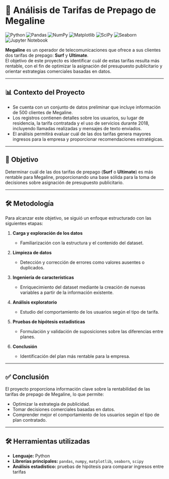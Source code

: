 # 📱 Análisis de Tarifas de Prepago de Megaline  

![Python](https://img.shields.io/badge/python-3670A0?style=for-the-badge&logo=python&logoColor=ffdd54)
![Pandas](https://img.shields.io/badge/pandas-%23150458.svg?style=for-the-badge&logo=pandas&logoColor=white)
![NumPy](https://img.shields.io/badge/numpy-%23013243.svg?style=for-the-badge&logo=numpy&logoColor=white)
![Matplotlib](https://img.shields.io/badge/Matplotlib-%23ffffff.svg?style=for-the-badge&logo=Matplotlib&logoColor=black)
![SciPy](https://img.shields.io/badge/SciPy-%230C55A5.svg?style=for-the-badge&logo=scipy&logoColor=%white)
![Seaborn](https://img.shields.io/badge/Seaborn-4C72B0?style=for-the-badge&logo=python&logoColor=white)
![Jupyter Notebook](https://img.shields.io/badge/jupyter-%23FA0F00.svg?style=for-the-badge&logo=jupyter&logoColor=white)

**Megaline** es un operador de telecomunicaciones que ofrece a sus clientes dos tarifas de prepago: **Surf** y **Ultimate**.  
El objetivo de este proyecto es identificar cuál de estas tarifas resulta más rentable, con el fin de optimizar la asignación del presupuesto publicitario y orientar estrategias comerciales basadas en datos.  

---

## 📊 Contexto del Proyecto  

- Se cuenta con un conjunto de datos preliminar que incluye información de 500 clientes de Megaline.  
- Los registros contienen detalles sobre los usuarios, su lugar de residencia, la tarifa contratada y el uso de servicios durante 2018, incluyendo llamadas realizadas y mensajes de texto enviados.  
- El análisis permitirá evaluar cuál de las dos tarifas genera mayores ingresos para la empresa y proporcionar recomendaciones estratégicas.  

---

## 🔑 Objetivo  

Determinar cuál de las dos tarifas de prepago (**Surf** o **Ultimate**) es más rentable para Megaline, proporcionando una base sólida para la toma de decisiones sobre asignación de presupuesto publicitario.  

---

## 🛠️ Metodología  

Para alcanzar este objetivo, se siguió un enfoque estructurado con las siguientes etapas:  

1. **Carga y exploración de los datos**  
   - Familiarización con la estructura y el contenido del dataset.  

2. **Limpieza de datos**  
   - Detección y corrección de errores como valores ausentes o duplicados.  

3. **Ingeniería de características**  
   - Enriquecimiento del dataset mediante la creación de nuevas variables a partir de la información existente.  

4. **Análisis exploratorio**  
   - Estudio del comportamiento de los usuarios según el tipo de tarifa.  

5. **Pruebas de hipótesis estadísticas**  
   - Formulación y validación de suposiciones sobre las diferencias entre planes.  

6. **Conclusión**  
   - Identificación del plan más rentable para la empresa.  

---

## ✅ Conclusión  

El proyecto proporciona información clave sobre la rentabilidad de las tarifas de prepago de Megaline, lo que permite:  
- Optimizar la estrategia de publicidad.  
- Tomar decisiones comerciales basadas en datos.  
- Comprender mejor el comportamiento de los usuarios según el tipo de plan contratado.  

---

## 🛠️ Herramientas utilizadas  

- **Lenguaje:** Python  
- **Librerías principales:** `pandas`, `numpy`, `matplotlib`, `seaborn`, `scipy`  
- **Análisis estadístico:** pruebas de hipótesis para comparar ingresos entre tarifas  
